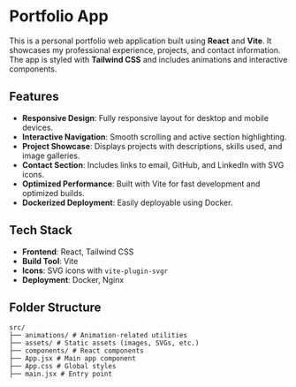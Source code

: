 # Portfolio App

This is a personal portfolio web application built using **React** and **Vite**. It showcases my professional experience, projects, and contact information. The app is styled with **Tailwind CSS** and includes animations and interactive components.

## Features

- **Responsive Design**: Fully responsive layout for desktop and mobile devices.
- **Interactive Navigation**: Smooth scrolling and active section highlighting.
- **Project Showcase**: Displays projects with descriptions, skills used, and image galleries.
- **Contact Section**: Includes links to email, GitHub, and LinkedIn with SVG icons.
- **Optimized Performance**: Built with Vite for fast development and optimized builds.
- **Dockerized Deployment**: Easily deployable using Docker.

## Tech Stack

- **Frontend**: React, Tailwind CSS
- **Build Tool**: Vite
- **Icons**: SVG icons with `vite-plugin-svgr`
- **Deployment**: Docker, Nginx

## Folder Structure
    src/ 
    ├── animations/ # Animation-related utilities 
    ├── assets/ # Static assets (images, SVGs, etc.) 
    ├── components/ # React components 
    ├── App.jsx # Main app component 
    ├── App.css # Global styles 
    ├── main.jsx # Entry point

